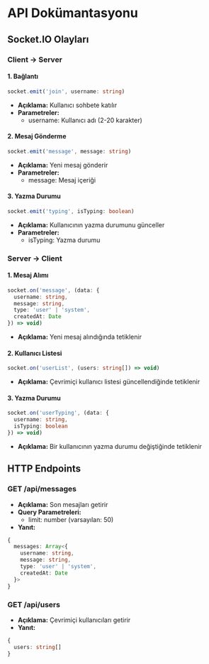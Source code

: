 # API Dokümantasyonu

## Socket.IO Olayları

### Client -> Server

#### 1. Bağlantı
```typescript
socket.emit('join', username: string)
```
- **Açıklama:** Kullanıcı sohbete katılır
- **Parametreler:**
  - username: Kullanıcı adı (2-20 karakter)

#### 2. Mesaj Gönderme
```typescript
socket.emit('message', message: string)
```
- **Açıklama:** Yeni mesaj gönderir
- **Parametreler:**
  - message: Mesaj içeriği

#### 3. Yazma Durumu
```typescript
socket.emit('typing', isTyping: boolean)
```
- **Açıklama:** Kullanıcının yazma durumunu günceller
- **Parametreler:**
  - isTyping: Yazma durumu

### Server -> Client

#### 1. Mesaj Alımı
```typescript
socket.on('message', (data: {
  username: string,
  message: string,
  type: 'user' | 'system',
  createdAt: Date
}) => void)
```
- **Açıklama:** Yeni mesaj alındığında tetiklenir

#### 2. Kullanıcı Listesi
```typescript
socket.on('userList', (users: string[]) => void)
```
- **Açıklama:** Çevrimiçi kullanıcı listesi güncellendiğinde tetiklenir

#### 3. Yazma Durumu
```typescript
socket.on('userTyping', (data: {
  username: string,
  isTyping: boolean
}) => void)
```
- **Açıklama:** Bir kullanıcının yazma durumu değiştiğinde tetiklenir

## HTTP Endpoints

### GET /api/messages
- **Açıklama:** Son mesajları getirir
- **Query Parametreleri:**
  - limit: number (varsayılan: 50)
- **Yanıt:**
```typescript
{
  messages: Array<{
    username: string,
    message: string,
    type: 'user' | 'system',
    createdAt: Date
  }>
}
```

### GET /api/users
- **Açıklama:** Çevrimiçi kullanıcıları getirir
- **Yanıt:**
```typescript
{
  users: string[]
}
``` 